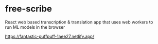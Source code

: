 # free-scribe
 React web based transcription & translation app that uses web workers to run ML models in the browser



 https://fantastic-puffpuff-1aee27.netlify.app/

 

